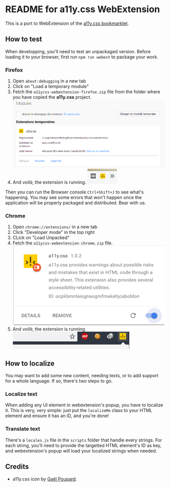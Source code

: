 # README for a11y.css WebExtension

This is a port to WebExtension of the [a11y.css bookmarklet](../).

## How to test

When developping, you'll need to test an unpackaged version. Before loading it to your browser, first run 
`npm run webext` to package your work.

### Firefox

1. Open `about:debugging` in a new tab
2. Click on "Load a temporary module"
3. Fetch the `a11ycss-webextension-firefox.zip` file from the folder where you have copied the **a11y.css** project.
   ![The “About: debugging panel”](readme_images/about_debugging.png)
4. And *voilà*, the extension is running.
   ![The icon in Firefox's toolbar, among other friends](readme_images/webext_icon_running.png)

Then you can run the Browser console `Ctrl+Shift+J` to see what's happening. You may see some errors that won't happen once the application will be properly packaged and distributed. Bear with us.

### Chrome

1. Open `chrome://extensions/` in a new tab
2. Click "Developer mode" in the top right
3. CLick on "Load Unpacked"
5. Fetch the `a11ycss-webextension-chrome.zip` file.
   ![The “Loading Chrome extension”](readme_images/chrome_extension_load.png)
6. And *voilà*, the extension is running.
   ![The “Chrome extension”](readme_images/chrome_extension.PNG)
   
## How to localize

You may want to add some new content, needing texts, or to add support for a whole language.
If so, there's two steps to go.

### Localize text

When adding any UI element in webextension's popup, you have to localize it. This is very, very simple: just put the `localizeMe` class to your HTML element and ensure it has an ID, and you're done!

### Translate text

There's a `locales.js` file in the `scripts` folder that handle every strings. For each string, you'll need to provide the targetted HTML element's ID as key, and webextension's popup will load your localized strings when needed.

## Credits

* a11y.css icon by [Gaël Poupard](https://www.ffoodd.fr/).
